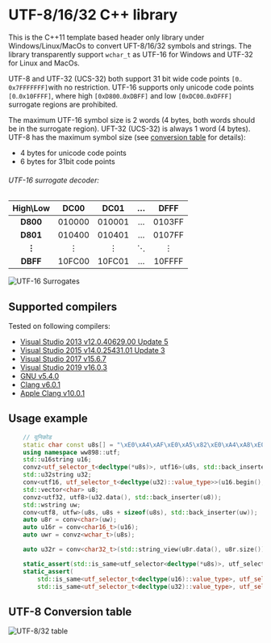 # UTF-8/16/32 C++ library
This is the C++11 template based header only library under Windows/Linux/MacOs to convert UFT-8/16/32 symbols and strings. The library transparently support `wchar_t` as UTF-16 for Windows and UTF-32 for Linux and MacOs.

UTF-8 and UTF-32 (UCS-32) both support 31 bit wide code points `[0‥0x7FFFFFFF]`with no restriction. UTF-16 supports only unicode code points `[0‥0x10FFFF]`, where high `[0xD800‥0xDBFF]` and low `[0xDC00‥0xDFFF]` surrogate regions are prohibited.

The maximum UTF-16 symbol size is 2 words (4 bytes, both words should be in the surrogate region). UFT-32 (UCS-32) is always 1 word (4 bytes). UTF-8 has the maximum symbol size (see [conversion table](#utf-8-conversion-table) for details):
- 4 bytes for unicode code points
- 6 bytes for 31bit code points

###### UTF-16 surrogate decoder:
|High\Low|DC00|DC01|…|DFFF|
|:-:|:-:|:-:|:-:|:-:|
|**D800**|010000|010001|…|0103FF|
|**D801**|010400|010401|…|0107FF|
|**⋮**|⋮|⋮|⋱|⋮|
|**DBFF**|10FC00|10FC01|…|10FFFF|

![UTF-16 Surrogates](https://upload.wikimedia.org/wikipedia/commons/thumb/b/b8/Utf-16.svg/512px-Utf-16.svg.png)

## Supported compilers

Tested on following compilers:
- [Visual Studio 2013 v12.0.40629.00 Update 5](perf/vc120_win.md)
- [Visual Studio 2015 v14.0.25431.01 Update 3](perf/vc140_win.md)
- [Visual Studio 2017 v15.6.7](perf/vc141_win.md)
- [Visual Studio 2019 v16.0.3](perf/vc142_win.md)
- [GNU v5.4.0](perf/gnu_linux.md)
- [Clang v6.0.1](perf/clang_linux.md)
- [Apple Clang v10.0.1](perf/clang_mac.md)

## Usage example

```cpp
    // यूनिकोड
    static char const u8s[] = "\xE0\xA4\xAF\xE0\xA5\x82\xE0\xA4\xA8\xE0\xA4\xBF\xE0\xA4\x95\xE0\xA5\x8B\xE0\xA4\xA1";
    using namespace ww898::utf;
    std::u16string u16;
    convz<utf_selector_t<decltype(*u8s)>, utf16>(u8s, std::back_inserter(u16));
    std::u32string u32;
    conv<utf16, utf_selector_t<decltype(u32)::value_type>>(u16.begin(), u16.end(), std::back_inserter(u32));
    std::vector<char> u8;
    convz<utf32, utf8>(u32.data(), std::back_inserter(u8));
    std::wstring uw;
    conv<utf8, utfw>(u8s, u8s + sizeof(u8s), std::back_inserter(uw));
    auto u8r = conv<char>(uw);
    auto u16r = conv<char16_t>(u16);
    auto uwr = convz<wchar_t>(u8s);

    auto u32r = conv<char32_t>(std::string_view(u8r.data(), u8r.size())); // C++17 only

    static_assert(std::is_same<utf_selector<decltype(*u8s)>, utf_selector<decltype(u8)::value_type>>::value, "Fail");
    static_assert(
        std::is_same<utf_selector_t<decltype(u16)::value_type>, utf_selector_t<decltype(uw)::value_type>>::value !=
        std::is_same<utf_selector_t<decltype(u32)::value_type>, utf_selector_t<decltype(uw)::value_type>>::value, "Fail");
```

## UTF-8 Conversion table
![UTF-8/32 table](https://upload.wikimedia.org/wikipedia/commons/3/38/UTF-8_Encoding_Scheme.png)
